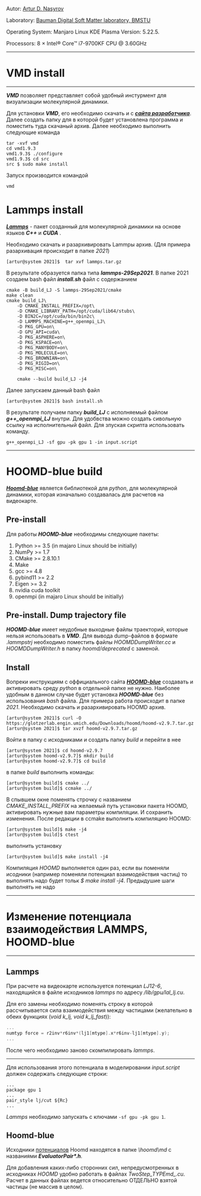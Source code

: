
Autor: [Artur D. Nasyrov](https://github.com/Arturawesome)

Laboratory: [Bauman Digital Soft Matter laboratory, BMSTU](http://teratech.ru/en)

Operating System: Manjaro Linux KDE Plasma Version: 5.22.5. 

Processors: 8 × Intel® Core™ i7-9700KF CPU @ 3.60GHz

---

# VMD install

---

***VMD*** позволяет представляет собой удобный инстурмент для визуализации молекулярной динамики. 


Для установки  ***VMD***, его необходимо скачать и с ***[сайта разработчика](https://www.ks.uiuc.edu/Research/vmd/)***. Далее создать папку для в которой будет установлена программа и поместить туда скачаный архив. Далее необходимо выполнить следующие команда


```shell
tar -xvf vmd   
cd vmd1.9.3
vmd1.9.3$ ./configure
vmd1.9.3$ cd src
src $ sudo make install
```

Запуск производится командой

```shell
vmd
```


# Lammps install

***[Lammps](https://www.lammps.org/)***  - пакет созданный для молекулярной динамики на основе языков ***C++*** и ***CUDA*** . 


Необходимо скачать и разархивировать Lammpы архив. (Для примера разархивация происходит в папке *2021*)

```shell
[artur@system 2021]$  tar xvf lammps.tar.gz
```
В результате образуется папка типа ***lammps-29Sep2021***. В папке 2021 создаем bash файл ***install.sh*** файл с содержанием
```shell
cmake -B build_LJ -S lammps-29Sep2021/cmake
make clean
cmake build_LJ\
    -D CMAKE_INSTALL_PREFIX=/opt\
    -D CMAKE_LIBRARY_PATH=/opt/cuda/lib64/stubs\
    -D BIN2C=/opt/cuda/bin/bin2c\
    -D LAMMPS_MACHINE=g++_openmpi_LJ\
    -D PKG_GPU=on\
    -D GPU_API=cuda\
    -D PKG_ASPHERE=on\
    -D PKG_KSPACE=on\
    -D PKG_MANYBODY=on\
    -D PKG_MOLECULE=on\
    -D PKG_BROWNIAN=on\
    -D PKG_RIGID=on\
    -D PKG_MISC=on\

    cmake --build build_LJ -j4
```
Далее запускаем данный bash файл 
```shell
[artur@system 2021]$ bash install.sh
```

В результате получаем папку ***build_LJ*** с  исполняемый файлом ***g++_openmpi_LJ***  внутри. Для удобвства можно создать сивольную ссылку на исполнительный файл.  Для зпуская скрипта использовать команду. 

```shell
g++_openmpi_LJ -sf gpu -pk gpu 1 -in input.script
```



---

# HOOMD-blue build

***[Hoomd-blue](http://glotzerlab.engin.umich.edu/hoomd-blue/)*** является библиотекой для *python*, для молекулярной динамики, которая изначально создавалась для расчетов на видеокарте.
## Pre-install
Для работы ***HOOMD-blue*** необходимы следующие пакеты:
1. Python >= 3.5           (in majaro Linux should be initially)
2. NumPy >= 1.7
3. CMake >= 2.8.10.1
4. Make
5. gcc >= 4.8
6. pybind11 >= 2.2
7. Eigen >= 3.2
8.  nvidia cuda toolkit
9.  openmpi                 (in majaro Linux should be initially)
## Pre-install. Dump trajectory file
***HOOMD-blue*** имеет неудобные выходные файлы траекторий, которые нельзя использовать в ***VMD***. Для вывода dump-файлов в формате *.lammpstrj* необходимо поместить файлы *HOOMDDumpWriter.cc* и *HOOMDDumpWriter.h*  в папку *hoomd/deprecated* с заменой.

## Install
Вопреки инструкциям с оффициального сайта ***[HOOMD-blue](https://hoomd-blue.readthedocs.io/en/v3.0.0/building.html)*** создавать и активировать среду *python* в отдельной папке не нужно.
Наиболее удобным в данном случае будет установка ***HOOMD-blue***  без использования *bash* файла.  Для примера работа происходит в папке *2021*. Необходимо скачать и разархивировать HOOMD архив.

```shell
[artur@system 2021]$ curl -O https://glotzerlab.engin.umich.edu/Downloads/hoomd/hoomd-v2.9.7.tar.gz
[artur@system 2021]$ tar xvzf hoomd-v2.9.7.tar.gz
```
Войти в папку с исходниками и создать папку *build* и перейти в нее

```shell
[artur@system 2021]$ cd hoomd-v2.9.7
[artur@system hoomd-v2.9.7]$ mkdir build
[artur@system hoomd-v2.9.7]$ cd build
```
в папке *build* выполнить команды:
```shell
[artur@system build]$ cmake ../
[artur@system build]$ ccmake ../
```
В спывшем окне поменять строчку с названием *CMAKE_INSTALL_PREFIX* на желаемый путь установки пакета HOOMD, активировать нужные вам параметры компиляции. И сохранить изменения. После редакции в ccmake выполнить компиляцию HOOMD:
```shell
[artur@system build]$ make -j4
[artur@system build]$ ctest
```
выполнить установку 
```shell
[artur@system build]$ make install -j4
```
 Компиляция *HOOMD* выполняется один раз, если вы поменяли исодники (например поменяли потенциал взаимодействия частиц) то выполнять надо будет тольк *$ make install -j4*. Предыдушие шаги выполнять не надо


---

# Изменение потенциала взаимодействия LAMMPS, HOOMD-blue

---

## Lammps

При расчете на видеокарте используется потенциал *LJ12-6*, находящийся в файле исходников *lammps* по адресу */lib/gpu/lal_lj.cu*.

Для его замены необходимо поменять строку в которой рассчитывается сила взаимодействия между частицами (желательно в обеих функциях (*void k_lj, void k_lj_fast*)):


```c++
...
numtyp force = r2inv*r6inv*(lj1[mtype].x*r6inv-lj1[mtype].y);
...
```


После чего необходимо заново скомпилировать *lammps*.


***

Для использования этого потенциала в моделировании *input.script* должен содержать следующие строки:

    ...
    package gpu 1
    ...
    pair_style lj/cut ${Rc}
    ...

*Lammps* необходимо запускать с ключами `-sf gpu -pk gpu 1`.

## Hoomd-blue

Исходники [потенциалов](https://hoomd-blue.readthedocs.io/en/v2.9.7/module-md-pair.html) Hoomd находятся в папке *\hoomd\md* c названиями ***EvaluatorPair\*.h***.

Для добавления каких-либо сторонних сил, непредусмотренных в исходниках *HOOMD* удобно работать в файлах *TwoStep_TYPEmd_.cu*. Расчет в данных файлах ведется относительно ОТДЕЛЬНО взятой частицы (не массив в целом).

